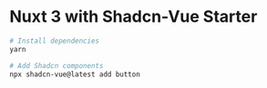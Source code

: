 # Nuxt 3 with Shadcn-Vue Starter

```bash 
# Install dependencies
yarn 

# Add Shadcn components
npx shadcn-vue@latest add button

```

